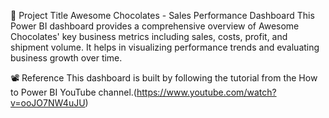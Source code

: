 🧾 Project Title Awesome Chocolates - Sales Performance Dashboard
This Power BI dashboard provides a comprehensive overview of Awesome Chocolates' key business metrics including sales, costs, profit, and shipment volume. It helps in visualizing performance trends and evaluating business growth over time.

📽️ Reference
This dashboard is built by following the tutorial from the How to Power BI YouTube channel.(https://www.youtube.com/watch?v=ooJO7NW4uJU)
